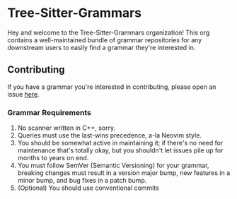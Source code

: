 # Tree-Sitter-Grammars

Hey and welcome to the Tree-Sitter-Grammars organization! This org contains a
well-maintained bundle of grammar repositories for any downstream users to easily
find a grammar they're interested in.

## Contributing

If you have a grammar you're interested in contributing, please open an issue [here](https://github.com/tree-sitter-grammars/.github/issues).

### Grammar Requirements

1. No scanner written in C++, sorry.
2. Queries must use the last-wins precedence, a-la Neovim style.
3. You should be somewhat active in maintaining it; if there's no need for
   maintenance that's totally okay, but you shouldn't let issues pile up for months
   to years on end.
4. You must follow SemVer (Semantic Versioning) for your grammar, breaking changes
   must result in a version major bump, new features in a minor bump, and bug
   fixes in a patch bump.
5. (Optional) You should use conventional commits
